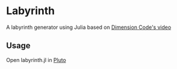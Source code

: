 # Labyrinth

A labyrinth generator using Julia based on [Dimension Code's video](https://www.youtube.com/watch?v=K7vaT8bZRuk)

## Usage

Open labyrinth.jl in [Pluto](https://github.com/fonsp/Pluto.jl)

